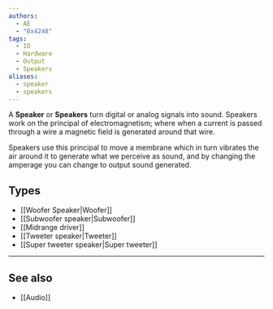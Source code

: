 ```yaml
---
authors:
  - AE
  - "0x4248"
tags:
  - IO
  - Hardware
  - Output
  - Speakers
aliases:
  - speaker
  - speakers
---
```

A **Speaker** or **Speakers** turn digital or analog signals into sound. Speakers work on the principal of electromagnetism; where when a current is passed through a wire a magnetic field is generated around that wire.

Speakers use this principal to move a membrane which in turn vibrates the air around it to generate what we perceive as sound, and by changing the amperage you can change to output sound generated.

## Types
- [[Woofer Speaker|Woofer]]
- [[Subwoofer speaker|Subwoofer]]
- [[Midrange driver]]
- [[Tweeter speaker|Tweeter]]
- [[Super tweeter speaker|Super tweeter]]

___
## See also
- [[Audio]]